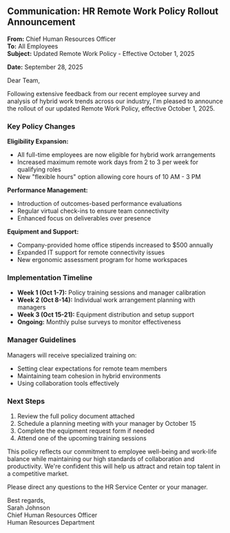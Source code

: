## Communication: HR Remote Work Policy Rollout Announcement

**From:** Chief Human Resources Officer  
**To:** All Employees  
**Subject:** Updated Remote Work Policy - Effective October 1, 2025  

**Date:** September 28, 2025  

Dear Team,

Following extensive feedback from our recent employee survey and analysis of hybrid work trends across our industry, I'm pleased to announce the rollout of our updated Remote Work Policy, effective October 1, 2025.

### Key Policy Changes

**Eligibility Expansion:**
- All full-time employees are now eligible for hybrid work arrangements
- Increased maximum remote work days from 2 to 3 per week for qualifying roles
- New "flexible hours" option allowing core hours of 10 AM - 3 PM

**Performance Management:**
- Introduction of outcomes-based performance evaluations
- Regular virtual check-ins to ensure team connectivity
- Enhanced focus on deliverables over presence

**Equipment and Support:**
- Company-provided home office stipends increased to $500 annually
- Expanded IT support for remote connectivity issues
- New ergonomic assessment program for home workspaces

### Implementation Timeline

- **Week 1 (Oct 1-7):** Policy training sessions and manager calibration
- **Week 2 (Oct 8-14):** Individual work arrangement planning with managers
- **Week 3 (Oct 15-21):** Equipment distribution and setup support
- **Ongoing:** Monthly pulse surveys to monitor effectiveness

### Manager Guidelines

Managers will receive specialized training on:
- Setting clear expectations for remote team members
- Maintaining team cohesion in hybrid environments
- Using collaboration tools effectively

### Next Steps

1. Review the full policy document attached
2. Schedule a planning meeting with your manager by October 15
3. Complete the equipment request form if needed
4. Attend one of the upcoming training sessions

This policy reflects our commitment to employee well-being and work-life balance while maintaining our high standards of collaboration and productivity. We're confident this will help us attract and retain top talent in a competitive market.

Please direct any questions to the HR Service Center or your manager.

Best regards,  
Sarah Johnson  
Chief Human Resources Officer  
Human Resources Department